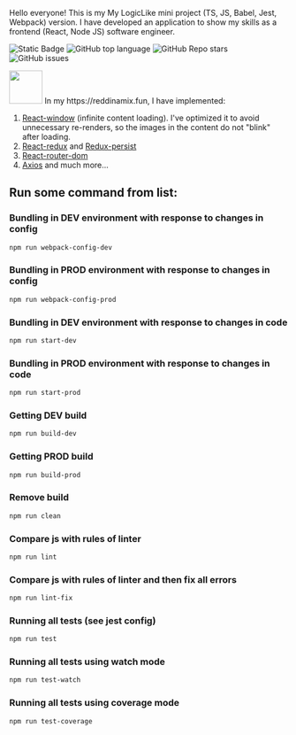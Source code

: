 Hello everyone! This is my My LogicLike mini project (TS, JS, Babel, Jest, Webpack) version. 
I have developed an application to show my skills as a frontend (React, Node JS) software engineer.

![Static Badge](https://img.shields.io/badge/Idzanamix-MirrorReddit-MirrorReddit)
![GitHub top language](https://img.shields.io/github/languages/top/Idzanamix/MirrorReddit)
![GitHub Repo stars](https://img.shields.io/github/stars/Idzanamix/MirrorReddit)
![GitHub issues](https://img.shields.io/github/issues/Idzanamix/MirrorReddit)


<div>
<img src="https://github.com/Idzanamix/MirrorReddit/assets/161015715/bc804b37-484c-4921-9faa-05acc33a4178" width="60" />
In my https://reddinamix.fun, I have implemented:
</div>

1) [React-window](https://www.npmjs.com/package/react-window) (infinite content loading). I've optimized it to avoid unnecessary re-renders, so the images in the content do not "blink" after loading.
2) [React-redux](https://www.npmjs.com/package/react-redux) and [Redux-persist](https://www.npmjs.com/package/redux-persist)
3) [React-router-dom](https://www.npmjs.com/package/react-router-dom)
4) [Axios](https://www.npmjs.com/package/axios)
   and much more...

## Run some command from list:

### Bundling in DEV environment with response to changes in config

```bash
npm run webpack-config-dev
```

### Bundling in PROD environment with response to changes in config

```bash
npm run webpack-config-prod
```

### Bundling in DEV environment with response to changes in code

```bash
npm run start-dev
```

### Bundling in PROD environment with response to changes in code

```bash
npm run start-prod
```

### Getting DEV build

```bash
npm run build-dev
```

### Getting PROD build

```bash
npm run build-prod
```

### Remove build

```bash
npm run clean
```

### Compare js with rules of linter

```bash
npm run lint
```

### Compare js with rules of linter and then fix all errors

```bash
npm run lint-fix
```

### Running all tests (see jest config)

```bash
npm run test
```

### Running all tests using watch mode

```bash
npm run test-watch
```

### Running all tests using coverage mode

```bash
npm run test-coverage
```
